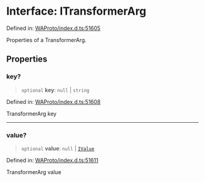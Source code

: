 # Interface: ITransformerArg

Defined in: [WAProto/index.d.ts:51605](https://github.com/Fokusdotid/bail/blob/c270ba4454f95d50cec87a9d90b03360fac7058e/WAProto/index.d.ts#L51605)

Properties of a TransformerArg.

## Properties

### key?

> `optional` **key**: `null` \| `string`

Defined in: [WAProto/index.d.ts:51608](https://github.com/Fokusdotid/bail/blob/c270ba4454f95d50cec87a9d90b03360fac7058e/WAProto/index.d.ts#L51608)

TransformerArg key

***

### value?

> `optional` **value**: `null` \| [`IValue`](../namespaces/TransformerArg/interfaces/IValue.md)

Defined in: [WAProto/index.d.ts:51611](https://github.com/Fokusdotid/bail/blob/c270ba4454f95d50cec87a9d90b03360fac7058e/WAProto/index.d.ts#L51611)

TransformerArg value
